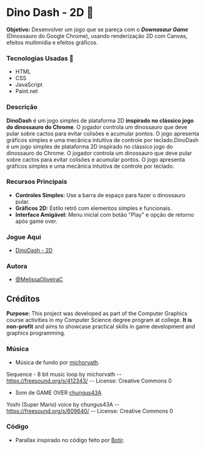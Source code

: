 # Dino Dash - 2D 🦕 

__Objetivo:__ Desenvolver um jogo que se pareça com o ___Downasaur Game___ (Dinossauro do Google Chrome), usando renderização 2D com Canvas, efeitos multimídia e efeitos gráficos.


### Tecnologias Usadas 🔧

- HTML
- CSS
- JavaScript
- Paint.net


### Descrição

__DinoDash__ é um jogo simples de plataforma 2D __inspirado no clássico jogo do dinossauro do Chrome__. O jogador controla um dinossauro que deve pular sobre cactos para evitar colisões e acumular pontos. O jogo apresenta gráficos simples e uma mecânica intuitiva de controle por teclado.DinoDash é um jogo simples de plataforma 2D inspirado no clássico jogo do dinossauro do Chrome. O jogador controla um dinossauro que deve pular sobre cactos para evitar colisões e acumular pontos. O jogo apresenta gráficos simples e uma mecânica intuitiva de controle por teclado.

### Recursos Principais 

- __Controles Simples:__ Use a barra de espaço para fazer o dinossauro pular.
- __Gráficos 2D:__ Estilo retrô com elementos simples e funcionais.
- __Interface Amigável:__ Menu inicial com botão "Play" e opção de retorno após game over.

### __Jogue Aqui__

- [DinoDash - 2D](link)

### Autora

- [@MelissaOliveiraC](https://github.com/MelissaOliveiraC)

## Créditos

__Purpose:__ This project was developed as part of the Computer Graphics course activities in my Computer Science degree program at college. __It is non-profit__ and aims to showcase practical skills in game development and graphics programming. 


### Música

- Música de fundo por [michorvath](https://freesound.org/people/michorvath/).

Sequence - 8 bit music loop by michorvath -- https://freesound.org/s/412343/ -- License: Creative Commons 0

- Som de GAME OVER [chungus43A](https://freesound.org/people/chungus43A/)

Yoshi (Super Mario) voice by chungus43A -- https://freesound.org/s/609640/ -- License: Creative Commons 0


### Código

- Parallax inspirado no código feito por [Botir](https://github.com/Botir/HTML5-Canvas-parallax).